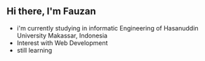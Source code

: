 ## Hi there, I'm Fauzan

- i'm currently studying in informatic Engineering of Hasanuddin University Makassar, Indonesia
- Interest with Web Development
- still learning


